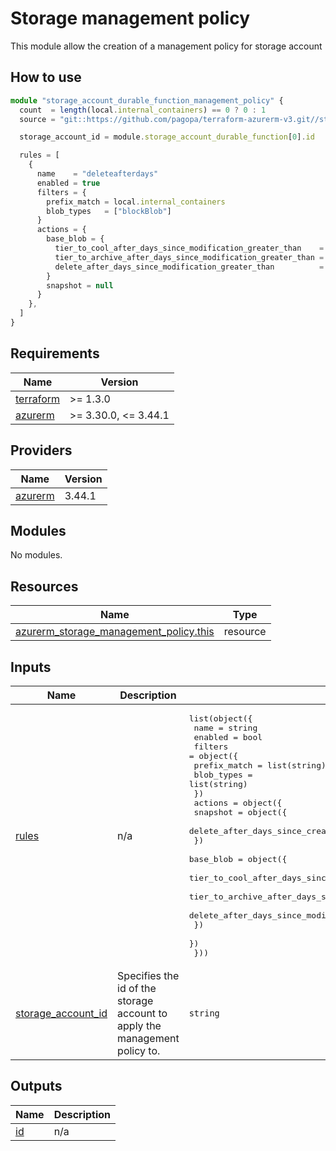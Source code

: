 # Storage management policy

This module allow the creation of a management policy for storage account

## How to use

```ts
module "storage_account_durable_function_management_policy" {
  count  = length(local.internal_containers) == 0 ? 0 : 1
  source = "git::https://github.com/pagopa/terraform-azurerm-v3.git//storage_management_policy?ref=v3.13.0"

  storage_account_id = module.storage_account_durable_function[0].id

  rules = [
    {
      name    = "deleteafterdays"
      enabled = true
      filters = {
        prefix_match = local.internal_containers
        blob_types   = ["blockBlob"]
      }
      actions = {
        base_blob = {
          tier_to_cool_after_days_since_modification_greater_than    = 0
          tier_to_archive_after_days_since_modification_greater_than = 0
          delete_after_days_since_modification_greater_than          = var.internal_storage.blobs_retention_days
        }
        snapshot = null
      }
    },
  ]
}
```

<!-- markdownlint-disable -->
<!-- BEGINNING OF PRE-COMMIT-TERRAFORM DOCS HOOK -->
## Requirements

| Name | Version |
|------|---------|
| <a name="requirement_terraform"></a> [terraform](#requirement\_terraform) | >= 1.3.0 |
| <a name="requirement_azurerm"></a> [azurerm](#requirement\_azurerm) | >= 3.30.0, <= 3.44.1 |

## Providers

| Name | Version |
|------|---------|
| <a name="provider_azurerm"></a> [azurerm](#provider\_azurerm) | 3.44.1 |

## Modules

No modules.

## Resources

| Name | Type |
|------|------|
| [azurerm_storage_management_policy.this](https://registry.terraform.io/providers/hashicorp/azurerm/latest/docs/resources/storage_management_policy) | resource |

## Inputs

| Name | Description | Type | Default | Required |
|------|-------------|------|---------|:--------:|
| <a name="input_rules"></a> [rules](#input\_rules) | n/a | <pre>list(object({<br>    name    = string<br>    enabled = bool<br>    filters = object({<br>      prefix_match = list(string)<br>      blob_types   = list(string)<br>    })<br>    actions = object({<br>      snapshot = object({<br>        delete_after_days_since_creation_greater_than = number<br>      })<br>      base_blob = object({<br>        tier_to_cool_after_days_since_modification_greater_than    = number<br>        tier_to_archive_after_days_since_modification_greater_than = number<br>        delete_after_days_since_modification_greater_than          = number<br>      })<br>    })<br>  }))</pre> | `[]` | no |
| <a name="input_storage_account_id"></a> [storage\_account\_id](#input\_storage\_account\_id) | Specifies the id of the storage account to apply the management policy to. | `string` | n/a | yes |

## Outputs

| Name | Description |
|------|-------------|
| <a name="output_id"></a> [id](#output\_id) | n/a |
<!-- END OF PRE-COMMIT-TERRAFORM DOCS HOOK -->
